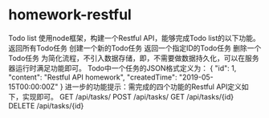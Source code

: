 # homework-restful
Todo list
使用node框架，构建一个Restful API，能够完成Todo list的以下功能。
返回所有Todo任务
创建一个新的Todo任务
返回一个指定ID的Todo任务
删除一个Todo任务
为简化流程，不引入数据存储，即，不需要做数据持久化，可以在服务器运行时满足功能即可。
Todo中一个任务的JSON格式定义为：
  {
    "id": 1,
    "content": "Restful API homework",
    "createdTime": "2019-05-15T00:00:00Z"
  }
进一步的功能提示：需完成的四个功能的Restful API定义如下，实现即可。
GET /api/tasks/
POST /api/tasks/
GET /api/tasks/{id}
DELETE /api/tasks/{id}
